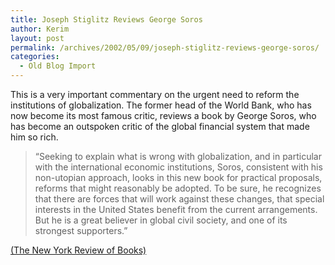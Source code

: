 ```yaml
---
title: Joseph Stiglitz Reviews George Soros
author: Kerim
layout: post
permalink: /archives/2002/05/09/joseph-stiglitz-reviews-george-soros/
categories:
  - Old Blog Import
---
```

This is a very important commentary on the urgent need to reform the institutions of globalization. The former head of the World Bank, who has now become its most famous critic, reviews a book by George Soros, who has become an outspoken critic of the global financial system that made him so rich. 


>   &#8220;Seeking to explain what is wrong with globalization, and in particular with the international economic institutions, Soros, consistent with his non-utopian approach, looks in this new book for practical proposals, reforms that might reasonably be adopted. To be sure, he recognizes that there are forces that will work against these changes, that special interests in the United States benefit from the current arrangements. But he is a great believer in global civil society, and one of its strongest supporters.&#8221;




<a href="http://www.nybooks.com/articles/15403" onclick="_gaq.push(['_trackEvent', 'outbound-article', 'http://www.nybooks.com/articles/15403', '(The New York Review of Books)']);" >(The New York Review of Books)</a>

